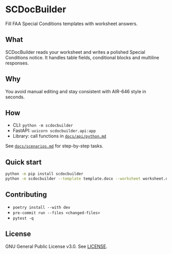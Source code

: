 # SCDocBuilder

Fill FAA Special Conditions templates with worksheet answers.

## What

SCDocBuilder reads your worksheet and writes a polished Special Conditions
notice. It handles table fields, conditional blocks and multiline responses.

## Why

You avoid manual editing and stay consistent with AIR-646 style in seconds.

## How

* CLI: `python -m scdocbuilder`
* FastAPI: `uvicorn scdocbuilder.api:app`
* Library: call functions in [`docs/api/python.md`](docs/api/python.md)

See [`docs/scenarios.md`](docs/scenarios.md) for step-by-step tasks.

## Quick start

```bash
python -m pip install scdocbuilder
python -m scdocbuilder --template template.docx --worksheet worksheet.docx
```

## Contributing

* `poetry install --with dev`
* `pre-commit run --files <changed-files>`
* `pytest -q`

## License

GNU General Public License v3.0. See [LICENSE](LICENSE).
